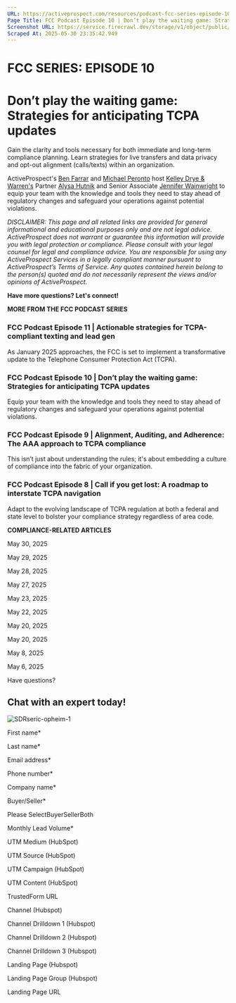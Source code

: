 ```yaml
---
URL: https://activeprospect.com/resources/podcast-fcc-series-episode-10-ty/?utm_medium=Email&utm_source=Website&utm_campaign=AP-Email-InsideCBM-Oct
Page Title: FCC Podcast Episode 10 | Don’t play the waiting game: Strategies for anticipating TCPA updates - ActiveProspect
Screenshot URL: https://service.firecrawl.dev/storage/v1/object/public/media/screenshot-632a99cb-7fa4-4cd9-a6eb-170de77b3b17.png
Scraped At: 2025-05-30 23:35:42.949
---
```

# FCC SERIES: EPISODE 10

# Don’t play the waiting game: Strategies for anticipating TCPA updates

Gain the clarity and tools necessary for both immediate and long-term compliance planning. Learn strategies for live transfers and data privacy and opt-out alignment (calls/texts) within an organization.

ActiveProspect's [Ben Farrar](https://www.linkedin.com/in/benfarrar/) and [Michael Peronto](https://www.linkedin.com/in/michael-peronto/) host [Kelley Drye & Warren's](https://www.kelleydrye.com/) Partner [Alysa Hutnik](https://www.linkedin.com/in/alysahutnik/) and Senior Associate [Jennifer Wainwright](https://www.linkedin.com/in/jennifer-wainwright-85133569/) to equip your team with the knowledge and tools they need to stay ahead of regulatory changes and safeguard your operations against potential violations.

_DISCLAIMER: This page and all related links are provided for general informational and educational purposes only and are not legal advice. ActiveProspect does not warrant or guarantee this information will provide you with legal protection or compliance. Please consult with your legal counsel for legal and compliance advice. You are responsible for using any ActiveProspect Services in a legally compliant manner pursuant to ActiveProspect’s Terms of Service. Any quotes contained herein belong to the person(s) quoted and do not necessarily represent the views and/or opinions of ActiveProspect._

**Have more questions? Let's connect!**


**MORE FROM THE FCC PODCAST SERIES**


### FCC Podcast Episode 11 \| Actionable strategies for TCPA-compliant texting and lead gen

As January 2025 approaches, the FCC is set to implement a transformative update to the Telephone Consumer Protection Act (TCPA).



### FCC Podcast Episode 10 \| Don’t play the waiting game: Strategies for anticipating TCPA updates

Equip your team with the knowledge and tools they need to stay ahead of regulatory changes and safeguard your operations against potential violations.



### FCC Podcast Episode 9 \| Alignment, Auditing, and Adherence: The AAA approach to TCPA compliance

This isn’t just about understanding the rules; it's about embedding a culture of compliance into the fabric of your organization.



### FCC Podcast Episode 8 \| Call if you get lost: A roadmap to interstate TCPA navigation

Adapt to the evolving landscape of TCPA regulation at both a federal and state level to bolster your compliance strategy regardless of area code.


**COMPLIANCE-RELATED ARTICLES**



May 30, 2025




May 29, 2025




May 28, 2025




May 27, 2025




May 23, 2025




May 22, 2025




May 20, 2025




May 20, 2025




May 8, 2025




May 6, 2025



Have questions?

## Chat with an expert today!

![SDRseric-opheim-1](https://activeprospect.com/wp-content/uploads/2023/09/SDRseric-opheim-1.png)

First name\*

Last name\*

Email address\*

Phone number\*

Company name\*

Buyer/Seller\*

Please SelectBuyerSellerBoth

Monthly Lead Volume\*

UTM Medium (HubSpot)

UTM Source (HubSpot)

UTM Campaign (HubSpot)

UTM Content (HubSpot)

TrustedForm URL

Channel (Hubspot)

Channel Drilldown 1 (Hubspot)

Channel Drilldown 2 (Hubspot)

Channel Drilldown 3 (Hubspot)

Landing Page (Hubspot)

Landing Page Group (Hubspot)

Landing Page URL



